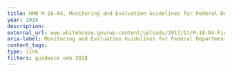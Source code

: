 ```yaml
---
title: OMB M-18-04, Monitoring and Evaluation Guidelines for Federal Departments and Agencies that Administer United States Foreign Assistance
year: 2018
description: 
external_url: www.whitehouse.gov/wp-content/uploads/2017/11/M-18-04-Final.pdf
aria-label: Monitoring and Evaluation Guidelines for Federal Departments and Agencies
content_tags: 
type: link
filters: guidance omb 2018
---
```


